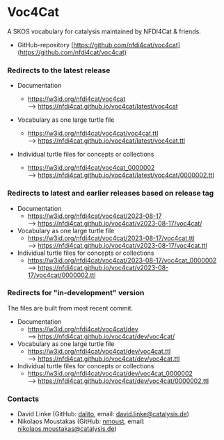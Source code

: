 Voc4Cat
=======

A SKOS vocabulary for catalysis maintained by NFDI4Cat & friends.

- GitHub-repository [https://github.com/nfdi4cat/voc4cat](https://github.com/nfdi4cat/voc4cat)

### Redirects to the latest release

- Documentation
  - https://w3id.org/nfdi4cat/voc4cat <BR>--> https://nfdi4cat.github.io/voc4cat/latest/voc4cat

- Vocabulary as one large turtle file
  -  https://w3id.org/nfdi4cat/voc4cat/voc4cat.ttl <BR>--> https://nfdi4cat.github.io/voc4cat/latest/voc4cat.ttl

- Individual turtle files for concepts or collections
  -  https://w3id.org/nfdi4cat/voc4cat_0000002 <BR>--> https://nfdi4cat.github.io/voc4cat/latest/voc4cat/0000002.ttl

### Redirects to latest and earlier releases based on release tag

- Documentation
  - https://w3id.org/nfdi4cat/voc4cat/2023-08-17 <BR>--> https://nfdi4cat.github.io/voc4cat/v2023-08-17/voc4cat/
- Vocabulary as one large turtle file
  - https://w3id.org/nfdi4cat/voc4cat/2023-08-17/voc4cat.ttl <BR>--> https://nfdi4cat.github.io/voc4cat/v2023-08-17/voc4cat.ttl
- Individual turtle files for concepts or collections
  - https://w3id.org/nfdi4cat/voc4cat/2023-08-17/voc4cat_0000002 <BR>--> https://nfdi4cat.github.io/voc4cat/v2023-08-17/voc4cat/0000002.ttl

### Redirects for "in-development" version

The files are built from most recent commit.

- Documentation
  - https://w3id.org/nfdi4cat/voc4cat/dev <BR>--> https://nfdi4cat.github.io/voc4cat/dev/voc4cat/
- Vocabulary as one large turtle file
  - https://w3id.org/nfdi4cat/voc4cat/dev/voc4cat.ttl <BR>--> https://nfdi4cat.github.io/voc4cat/dev/voc4cat.ttl
- Individual turtle files for concepts or collections
  - https://w3id.org/nfdi4cat/voc4cat/dev/voc4cat_0000002 <BR>--> https://nfdi4cat.github.io/voc4cat/dev/voc4cat/0000002.ttl

### Contacts

- David Linke (GitHub: [dalito](https://github.com/dalito), email: <david.linke@catalysis.de>)
- Nikolaos Moustakas (GitHub: [nmoust](https://github.com/nmoust), email: <nikolaos.moustakas@catalysis.de>)

